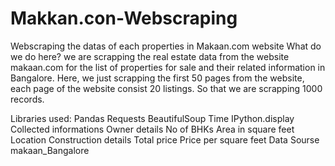 # Makkan.con-Webscraping
Webscraping the datas of each properties in Makaan.com website
What do we do here?
we are scrapping the real estate data from the website makaan.com for the list of properties for sale and their related information in Bangalore. Here, we just scrapping the first 50 pages from the website, each page of the website consist 20 listings. So that we are scrapping 1000 records.

Libraries used:
Pandas
Requests
BeautifulSoup
Time
IPython.display
Collected informations
Owner details
No of BHKs
Area in square feet
Location
Construction details
Total price
Price per square feet
Data Sourse
makaan_Bangalore
